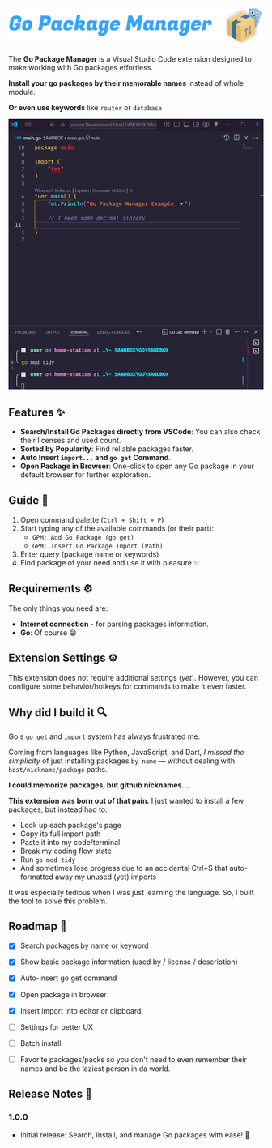 <p align="center">
  <img src="https://raw.githubusercontent.com/Glitchy-Sheep/Go-Package-Manager/532c0fe6bcfdd08a4f5285c1e58931dccdf47e5d/assets/header.svg" width="700"/>
</p>

The **Go Package Manager** is a Visual Studio Code extension designed to make working with Go packages effortless. 

**Install your go packages by their memorable names** instead of whole module.

**Or even use keywords** like `router` or `database`

<img src="https://raw.githubusercontent.com/Glitchy-Sheep/Go-Package-Manager/refs/heads/main/assets/showcase.gif">

## Features ✨

- **Search/Install Go Packages directly from VSCode**: You can also check their licenses and used count.
- **Sorted by Popularity**: Find reliable packages faster.
- **Auto Insert `import...` and `go get` Command**.
- **Open Package in Browser**: One-click to open any Go package in your default browser for further exploration.

## Guide 📃

1. Open command palette (`Ctrl + Shift + P`)
2. Start typing any of the available commands (or their part):
    - `GPM: Add Go Package (go get)`
    - `GPM: Insert Go Package Import (Path)`
3. Enter query (package name or keywords)
4. Find package of your need and use it with pleasure ✨


## Requirements ⚙️

The only things you need are:
- **Internet connection** - for parsing packages information.
- **Go**: Of course 😁

## Extension Settings ⚙️

This extension does not require additional settings (*yet*). 
However, you can configure some behavior/hotkeys for commands to make it even faster.

## Why did I build it 🔍

Go's `go get` and `import` system has always frustrated me.

Coming from languages like Python, JavaScript, and Dart, *I missed the simplicity* of just installing packages `by name` — without dealing with `host/nickname/package` paths.

**I could memorize packages, but github nicknames...**

**This extension was born out of that pain.** 
I just wanted to install a few packages, but instead had to:

- Look up each package's page
- Copy its full import path
- Paste it into my code/terminal
- Break my coding flow state
- Run `go mod tidy`
- And sometimes lose progress due to an accidental Ctrl+S that auto-formatted away my unused (yet) imports

It was especially tedious when I was just learning the language.
So, I built the tool to solve this problem.

## Roadmap 🔧
- [x] Search packages by name or keyword
- [x] Show basic package information (used by / license / description)
- [x] Auto-insert go get command
- [x] Open package in browser
- [x] Insert import into editor or clipboard
- [ ] Settings for better UX
- [ ] Batch install
- [ ] Favorite packages/packs so you don't need to even remember their names and be the laziest person in da world.


## Release Notes 📢

### 1.0.0
- Initial release: Search, install, and manage Go packages with ease! 🎉
